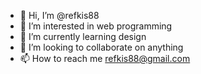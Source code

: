 - 👋 Hi, I’m @refkis88
- 👀 I’m interested in web programming
- 🌱 I’m currently learning design
- 💞️ I’m looking to collaborate on anything
- 📫 How to reach me refkis88@gmail.com

<!---
refkis88/refkis88 is a ✨ special ✨ repository because its `README.md` (this file) appears on your GitHub profile.
You can click the Preview link to take a look at your changes.
--->
